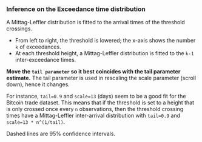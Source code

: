### Inference on the Exceedance time distribution

A Mittag-Leffler distribution is fitted to the arrival times of the threshold crossings.

* From left to right, the threshold is lowered; the x-axis shows the number `k` of exceedances.
* At each threshold height, a Mittag-Leffler distribution is fitted to the `k-1` inter-exceedance times.

**Move the `tail parameter` so it best coincides with the tail parameter estimate.** The tail parameter is used in rescaling the scale parameter (scroll down), hence it changes.

For instance, `tail=0.9` and `scale=13` (days) seem to be a good fit for the Bitcoin trade dataset. This means that if the threshold is set to a height that is only crossed once every `n` observations, then the threshold crossing times have a Mittag-Leffler inter-arrival distribution with `tail=0.9` and `scale=13 * n^(1/tail)`.

Dashed lines are 95% confidence intervals.
